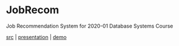 # JobRecom
Job Recommendation System for 2020-01 Database Systems Course

[src](https://github.com/dodoyoon/JobRecom) | 
[presentation](https://www.youtube.com/watch?v=BQ4fIgRDWR8&feature=youtu.be) | 
[demo](https://www.youtube.com/watch?v=wIVK0ufILUU&feature=youtu.be) <br>
